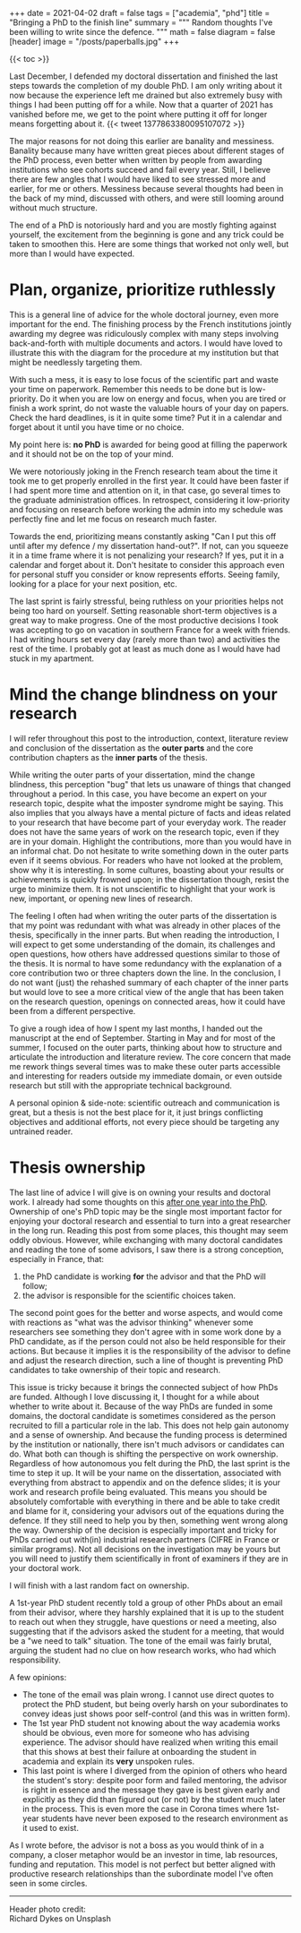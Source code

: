+++
date = 2021-04-02
draft = false
tags = ["academia", "phd"]
title = "Bringing a PhD to the finish line"
summary = """
Random thoughts I've been willing to write since the defence.
"""
math = false
diagram = false
[header]
image = "/posts/paperballs.jpg"
+++

{{< toc >}}

Last December, I defended my doctoral dissertation and finished the last steps towards the completion of my double PhD.
I am only writing about it now because the experience left me drained but also extremely busy
with things I had been putting off for a while.
Now that a quarter of 2021 has vanished before me, we get to the point where putting it off for longer means forgetting about it.
{{< tweet 1377863380095107072 >}}

The major reasons for not doing this earlier are banality and messiness. Banality because many have written great pieces about 
different stages of the PhD process, even better when written by people from awarding institutions
who see cohorts succeed and fail every year.
Still, I believe there are few angles that I would have liked to see stressed more and earlier, for me or others.
Messiness because several thoughts had been in the back of my mind, discussed with others, and were still looming around without much structure.

The end of a PhD is notoriously hard and you are mostly fighting against yourself, the excitement from the beginning
is gone and any trick could be taken to smoothen this. Here are some things that worked not only well,
but more than I would have expected.

# Plan, organize, prioritize ruthlessly

This is a general line of advice for the whole doctoral journey, even more important for the end.
The finishing process by the French institutions jointly awarding my degree was ridiculously complex with many steps
involving back-and-forth with multiple documents and actors.
I would have loved to illustrate this with the diagram for the procedure at my institution
but that might be needlessly targeting them.

With such a mess, it is easy to lose focus of the scientific part and waste your time on paperwork.
Remember this needs to be done but is low-priority. Do it when you are low on energy and focus, when you are
tired or finish a work sprint, do not waste the valuable hours of your day on papers. Check the hard deadlines,
is it in quite some time? Put it in a calendar and forget about it until you have time or no choice.

My point here is: **no PhD** is awarded for being good at filling the paperwork and it should not be on the top of your mind.

We were notoriously joking in the French research team about the time it took me to get properly enrolled in the first year.
It could have been faster if I had spent more time and attention on it, in that case, go several
times to the graduate administration offices. In retrospect, considering it low-priority and
focusing on research before working the admin into my schedule was perfectly fine and let me focus
on research much faster.

Towards the end, prioritizing means constantly asking "Can I put this off until after my defence / my dissertation hand-out?".
If not, can you squeeze it in a time frame where it is not penalizing your research? If yes, put it in a
calendar and forget about it. Don't hesitate to consider this approach even for personal stuff you consider or know represents
efforts. Seeing family, looking for a place for your next position, etc.

The last sprint is fairly stressful, being ruthless on your priorities helps not being too hard on yourself.
Setting reasonable short-term objectives is a great way to make progress. One of the most productive decisions
I took was accepting to go on vacation in southern France for a week with friends. I had writing hours set
every day (rarely more than two) and activities the rest of the time. I probably got at least as much done as
I would have had stuck in my apartment.

# Mind the change blindness on your research

I will refer throughout this post to the introduction, context, literature review and conclusion of the dissertation
as the **outer parts** and the core contribution chapters as the **inner parts** of the thesis.  

While writing the outer parts of your dissertation, mind the change blindness, this perception "bug"
that lets us unaware of things that changed throughout a period.
In this case, you have become an expert on your research topic, despite what the imposter syndrome might be saying.
This also implies that you always have a mental picture of facts and ideas related to your research that have
become part of your everyday work.
The reader does not have the same years of work on the research topic, even if they are in your domain.
Highlight the contributions, more than you would have in an informal chat. Do not hesitate to write something
down in the outer parts even if it seems obvious. For readers who have not looked at the problem, show why it
is interesting. In some cultures, boasting about your results or achievements is quickly frowned upon;
in the dissertation though, resist the urge to minimize them. It is not unscientific to highlight that your work is
new, important, or opening new lines of research.  

The feeling I often had when writing the outer parts of the dissertation is that my point was redundant with
what was already in other places of the thesis, specifically in the inner parts.
But when reading the introduction, I will expect to get some understanding of the domain, its challenges and
open questions, how others have addressed questions similar to those of the thesis.
It is normal to have some redundancy with the explanation of a core contribution two or three chapters down the line.
In the conclusion, I do not want (just) the rehashed summary of each chapter of the inner parts
but would love to see a more critical view of the angle that has been taken on the research question, openings
on connected areas, how it could have been from a different perspective.  

To give a rough idea of how I spent my last months, I handed out the manuscript at the end of September.
Starting in May and for most of the summer, I focused on the outer parts, thinking about how to structure and articulate
the introduction and literature review. The core concern that made me rework things several times was to make
these outer parts accessible and interesting for readers outside my immediate domain, or even outside research but
still with the appropriate technical background.

A personal opinion & side-note: scientific outreach and communication is great, but a thesis is not the best place
for it, it just brings conflicting objectives and additional efforts, not every piece should be targeting any untrained reader.

# Thesis ownership

The last line of advice I will give is on owning your results and doctoral work.
I already had some thoughts on this [after one year into the PhD](https://matbesancon.github.io/post/2018-09-27-year-in-phd/).
Ownership of one's PhD topic may be the single most important factor for enjoying your doctoral research
and essential to turn into a great researcher in the long run.
Reading this post from some places, this thought may seem oddly obvious.
However, while exchanging with many doctoral candidates and reading the tone of some advisors,
I saw there is a strong conception, especially in France, that:

1. the PhD candidate is working **for** the advisor and that the PhD will follow;
2. the advisor is responsible for the scientific choices taken.

The second point goes for the better and worse aspects, and would come with reactions as "what was the advisor thinking"
whenever some researchers see something they don't agree with in some work done by a PhD candidate, as if the person
could not also be held responsible for their actions.
But because it implies it is the responsibility of the advisor to define and adjust the research direction,
such a line of thought is preventing PhD candidates to take ownership of their topic and research.

This issue is tricky because it brings the connected subject of how PhDs are funded.
Although I love discussing it, I thought for a while about whether to write about it.
Because of the way PhDs are funded in some domains, the doctoral candidate is sometimes
considered as the person recruited to fill a particular role in the lab.
This does not help gain autonomy and a sense of ownership.
And because the funding process is determined by the institution or nationally, there isn't much
advisors or candidates can do. What both can though is shifting the perspective on work ownership.
Regardless of how autonomous you felt during the PhD, the last sprint is the time to step it up.
It will be your name on the dissertation, associated with everything from abstract to appendix and on the defence slides;
it is your work and research profile being evaluated.
This means you should be absolutely comfortable with everything in there and be able to take credit and
blame for it, considering your advisors out of the equations during the defence.
If they still need to help you by then, something went wrong along the way.
Ownership of the decision is especially important and tricky for PhDs
carried out with(in) industrial research partners (CIFRE in France or similar programs).
Not all decisions on the investigation may be yours but you will need to justify them scientifically
in front of examiners if they are in your doctoral work.

I will finish with a last random fact on ownership.

A 1st-year PhD student recently told a group of other PhDs about an email from their advisor,
where they harshly explained that it is up to the student to reach out when they struggle,
have questions or need a meeting, also suggesting that if the advisors asked
the student for a meeting, that would be a "we need to talk" situation.
The tone of the email was fairly brutal, arguing the student had no clue on
how research works, who had which responsibility.

A few opinions:

- The tone of the email was plain wrong. I cannot use direct quotes to protect the PhD student, but being overly harsh on your subordinates to convey ideas just shows poor self-control (and this was in written form).
- The 1st year PhD student not knowing about the way academia works should be obvious, even more for someone
who has advising experience. The advisor should have realized when writing this email that this shows at best their failure
at onboarding the student in academia and explain its **very** unspoken rules.
- This last point is where I diverged from the opinion of others who heard the student's story: despite poor form and failed mentoring,
the advisor is right in essence and the message they gave is best given early and explicitly as they did than figured out (or not)
by the student much later in the process. This is even more the case in Corona times where 1st-year students have never
been exposed to the research environment as it used to exist.

As I wrote before, the advisor is not a boss as you would think of in a company,
a closer metaphor would be an investor in time, lab resources, funding and reputation.
This model is not perfect but better aligned with productive research relationships
than the subordinate model I've often seen in some circles.

--------------------

Header photo credit:  
Richard Dykes on Unsplash
